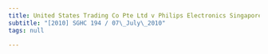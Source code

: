 ```yaml
---
title: United States Trading Co Pte Ltd v Philips Electronics Singapore Pte Ltd
subtitle: "[2010] SGHC 194 / 07\_July\_2010"
tags: null

---
```


